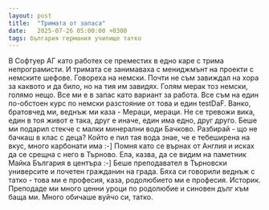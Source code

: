 ```yaml
---
layout: post
title:  "Тримата от запаса"
date:   2025-07-26 05:00:00 +0300
tags: българия германия училище татко
---
```

В Софтуер АГ като работех се преместих в едно каре с трима непрограмисти.
И тримата се занимаваха с мениджмънт на проекти с немските шефове.
Говореха на немски. Почти не съм завиждал на хора за каквото и да било, но на тия им завидях.
Голям мерак тоз немски, голямо нещо. Все ми е в запас като вариант за работа.
Все съм на един по-обстоен курс по немски разстояние от това и един testDaF.
Ванко, братовчед ми, веднъж ми каза - Мераци, мераци.
Не се тревожи вика, един в тоя живот е така, друг е иначе, един има едно, друг друго.
Беше ми подарил стекче с малки минерални води Бачково. Разбирай - що не бачкаш в клас с деца?
Който е пил тая вода знае, че е тебеширена на вкус, много карбонати има :-]
Помня като се върнах от Англия и исках да се срещна с него в Търново.
Ела, казва, да се видим на паметник Майка България в центъра :-]
Беше преподавател в Търновски университе и почетен гражданин на града.
Бяха си говорили веднъж с татко - това ми е професия, каза, родолюбието ми е професия. Историк.
Преподаде ми много ценни уроци по родолюбие и синовен дълг към баща ми. Много обичаше вуйчо си, татко.